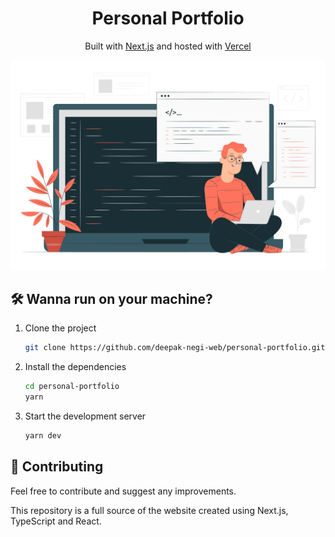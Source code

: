 <h1 align="center">
  Personal Portfolio
</h1>
<p align="center">
   Built with <a href="https://www.nextjs.org/" target="_blank">Next.js</a> and hosted with <a href="https://www.vercel.com/" target="_blank">Vercel</a>
</p>

![demo](./public/images/coding.jpg)

## 🛠 Wanna run on your machine?

1. Clone the project

   ```sh
   git clone https://github.com/deepak-negi-web/personal-portfolio.git
   ```

1. Install the dependencies

   ```sh
   cd personal-portfolio
   yarn
   ```

1. Start the development server

   ```sh
   yarn dev
   ```

## 🚁 Contributing

Feel free to contribute and suggest any improvements.

This repository is a full source of the website created using Next.js, TypeScript and React.
